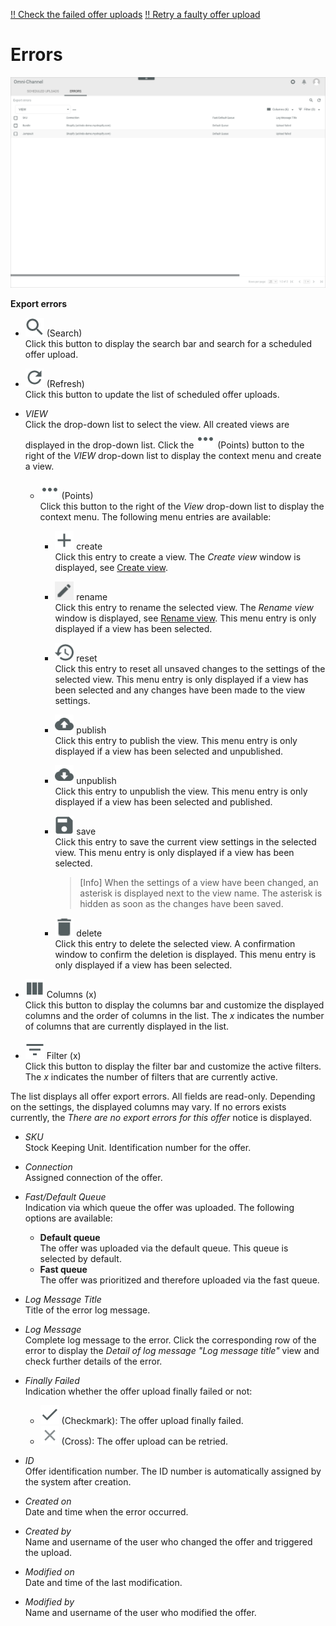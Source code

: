 [!! Check the failed offer uploads](../Operation/03_CheckOfferUpload.md#check-the-failed-offer-uploads)
[!! Retry a faulty offer upload](../Troubleshooting/01_RetryFaultyUpload.md)


# Errors

![Errors](../../Assets/Screenshots/Channels/OfferUpload/Errors/ExportErrors.png "[Errors]")

**Export errors**

- ![Search](../../Assets/Icons/Search.png "[Search]") (Search)   
  Click this button to display the search bar and search for a scheduled offer upload.

- ![Refresh](../../Assets/Icons/Refresh01.png "[Refresh]") (Refresh)   
  Click this button to update the list of scheduled offer uploads.

- *VIEW*  
  Click the drop-down list to select the view. All created views are displayed in the drop-down list. Click the ![Points](../../Assets/Icons/Points01.png "[Points]") (Points) button to the right of the *VIEW* drop-down list to display the context menu and create a view.   

  - ![Points](../../Assets/Icons/Points01.png "[Points]") (Points)      
    Click this button to the right of the *View* drop-down list to display the context menu. The following menu entries are available:

    - ![Create](../../Assets/Icons/Plus06.png "[Create]") create  
      Click this entry to create a view. The *Create view* window is displayed, see [Create view](#create-view).

    - ![Rename](../../Assets/Icons/Edit02.png "[Rename]") rename  
      Click this entry to rename the selected view. The *Rename view* window is displayed, see [Rename view](#rename-view). This menu entry is only displayed if a view has been selected.

    - ![Reset](../../Assets/Icons/Reset.png "[Reset]") reset  
      Click this entry to reset all unsaved changes to the settings of the selected view. This menu entry is only displayed if a view has been selected and any changes have been made to the view settings.

    - ![Publish](../../Assets/Icons/Publish.png "[Publish]") publish  
      Click this entry to publish the view. This menu entry is only displayed if a view has been selected and unpublished.

    - ![Unpublish](../../Assets/Icons/Unpublish.png "[Unpublish]") unpublish  
      Click this entry to unpublish the view. This menu entry is only displayed if a view has been selected and published.

    - ![Save](../../Assets/Icons/Save.png "[Save]") save  
      Click this entry to save the current view settings in the selected view. This menu entry is only displayed if a view has been selected.

      > [Info] When the settings of a view have been changed, an asterisk is displayed next to the view name. The asterisk is hidden as soon as the changes have been saved.

    - ![Delete](../../Assets/Icons/Trash01.png "[Delete]") delete  
      Click this entry to delete the selected view. A confirmation window to confirm the deletion is displayed. This menu entry is only displayed if a view has been selected.


- ![Columns](../../Assets/Icons/Columns.png "[Columns]") Columns (x)   
  Click this button to display the columns bar and customize the displayed columns and the order of columns in the list. The *x* indicates the number of columns that are currently displayed in the list.

- ![Filter](../../Assets/Icons/Filter.png "[Filter]") Filter (x)   
Click this button to display the filter bar and customize the active filters. The *x* indicates the number of filters that are currently active.

The list displays all offer export errors. All fields are read-only. Depending on the settings, the displayed columns may vary. If no errors exists currently, the *There are no export errors for this offer* notice is displayed.

- *SKU*   
  Stock Keeping Unit. Identification number for the offer.

- *Connection*   
  Assigned connection of the offer.

- *Fast/Default Queue*    
    Indication via which queue the offer was uploaded. The following options are available:
    - **Default queue**   
        The offer was uploaded via the default queue. This queue is selected by default.
    - **Fast queue**   
        The offer was prioritized and therefore uploaded via the fast queue.

[comment]: <> (Stimmt das?Wo wähle ich das aus/ordne ich das zu? Workflows?)

- *Log Message Title*    
    Title of the error log message.

- *Log Message*   
    Complete log message to the error. Click the corresponding row of the error to display the *Detail of log message "Log message title"* view and check further details of the error.

- *Finally Failed*   
    Indication whether the offer upload finally failed or not:
    - ![Check](../../Assets/Icons/Check.png "[Check]") (Checkmark): The offer upload finally failed.
    - ![Cross](../../Assets/Icons/Cross02.png "[Cross]") (Cross): The offer upload can be retried.

- *ID*  
  Offer identification number. The ID number is automatically assigned by the system after creation.

- *Created on*  
  Date and time when the error occurred.

- *Created by*  
  Name and username of the user who changed the offer and triggered the upload.

- *Modified on*  
  Date and time of the last modification.

- *Modified by*  
  Name and username of the user who modified the offer.

[comment]: <> (Spaltenbeschreibung prüfen - was bezieht sich auf den Error und was auf das offer selbst?)

